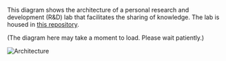 This diagram shows the architecture of a personal research and development (R&D) lab that facilitates the sharing of knowledge. The lab is housed in [this repository](https://github.com/Hongbo-Miao/hongbomiao.com).

(The diagram here may take a moment to load. Please wait patiently.)

![Architecture](https://github.com/Hongbo-Miao/hongbomiao.com/assets/3375461/0000b207-811a-48ed-b124-67cc236d1f81)
